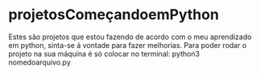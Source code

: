 # projetosComeçandoemPython
 Estes são projetos que estou fazendo de acordo com o meu aprendizado em python, sinta-se á vontade para fazer melhorias.
 Para poder rodar o projeto na sua máquina é só colocar no terminal: python3 nomedoarquivo.py
